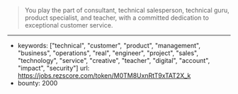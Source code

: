 >You play the part of consultant, technical salesperson, technical guru, product specialist, and teacher, with a committed dedication to exceptional customer service. 
------
- keywords: ["technical", "customer", "product", "management", "business", "operations", "real", "engineer", "project", "sales", "technology", "service", "creative", "teacher", "digital", "account", "impact", "security"]
url: https://jobs.rezscore.com/token/M0TM8UxnRtT9xTAT2X_k
- bounty: 2000
